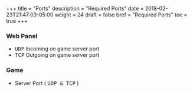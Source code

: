 +++
title = "Ports"
description = "Required Ports"
date = 2018-02-23T21:47:03-05:00
weight = 24
draft = false
bref = "Required Ports"
toc = true
+++

### Web Panel

- <samp>UDP</samp> Incoming on game server port
- <samp>TCP</samp> Outgoing on game server port

### Game

- Server Port ( <samp>UDP & TCP</samp> )
